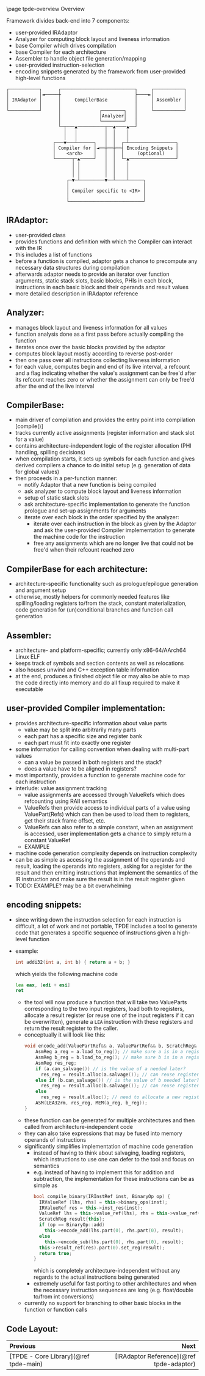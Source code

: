 \page tpde-overview Overview

Framework divides back-end into 7 components:
- user-provided IRAdaptor
- Analyzer for computing block layout and liveness information
- base Compiler which drives compilation
- base Compiler for each architecture
- Assembler to handle object file generation/mapping
- user-provided instruction-selection
- encoding snippets generated by the framework from user-provided high-level functions

```
┌───────────┐      ┌───────────────────────────┐     ┌───────────┐
│           │◄─────┼                           ├────►│           │
│ IRAdaptor │      │     CompilerBase          │     │ Assembler │
│           │      │                           │     │           │
└───────────┘      │              ┌────────┐   │     └───────────┘
                   │              │Analyzer│   │                  
                   │              └────────┘   │                  
                   └─┬───▲──────────┬──▲────▲──┘                  
                     │   │          │  │    │                     
                     │   │          │  │    │                     
                 ┌───▼───┴──────┐   │  │  ┌─┴─────────────────┐   
                 │ Compiler for │◄──┼──┼──┤ Encoding Snippets │   
                 │    <arch>    │   │  │  │     (optional)    │   
                 └──────┬─▲─────┘   │  │  └─▲─────────────────┘   
                        │ │         │  │    │                     
                        │ │         │  │    │                     
                        │ │         │  │    │                     
                      ┌─▼─┴─────────▼──┴────┴─────┐               
                      │                           │               
                      │ Compiler specific to <IR> │               
                      │                           │               
                      └───────────────────────────┘                  
```

## IRAdaptor:
- user-provided class
- provides functions and definition with which the Compiler can interact with the IR
- this includes a list of functions
- before a function is compiled, adaptor gets a chance to precompute any necessary data structures during compilation
- afterwards adaptor needs to provide an iterator over function arguments, static stack slots,
  basic blocks, PHIs in each block, instructions in each basic block and their operands and result values
- more detailed description in IRAdaptor reference

## Analyzer:
- manages block layout and liveness information for all values
- function analysis done as a first pass before actually compiling the function
- iterates once over the basic blocks provided by the adaptor
- computes block layout mostly according to reverse post-order
- then one pass over all instructions collecting liveness information
- for each value, computes begin and end of its live interval, a refcount and a flag
  indicating whether the value's assignment can be free'd after its refcount reaches zero or whether
  the assignment can only be free'd after the end of the live interval

## CompilerBase:
- main driver of compilation and provides the entry point into compilation [compile()]
- tracks currently active assignments (register information and stack slot for a value)
- contains architecture-independent logic of the register allocation (PHI handling, spilling decisions)
- when compilation starts, it sets up symbols for each function and gives derived compilers a chance to do
  initial setup (e.g. generation of data for global values)
- then proceeds in a per-function manner:
  - notify Adaptor that a new function is being compiled
  - ask analyzer to compute block layout and liveness information
  - setup of static stack slots
  - ask architecture-specific implementation to generate the function prologue and set-up assignments
    for arguments
  - iterate over each block in the order specified by the analyzer:
    - iterate over each instruction in the block as given by the Adaptor and ask the user-provided
	  Compiler implementation to generate the machine code for the instruction
	- free any assignments which are no longer live that could not be free'd when their refcount reached zero

## CompilerBase for each architecture:
- architecture-specific functionality such as prologue/epilogue generation and argument setup
- otherwise, mostly helpers for commonly needed features like spilling/loading registers to/from the stack,
  constant materialization, code generation for (un)conditional branches
  and function call generation
  
## Assembler:
- architecture- and platform-specific; currently only x86-64/AArch64 Linux ELF
- keeps track of symbols and section contents as well as relocations
- also houses unwind and C++ exception table information
- at the end, produces a finished object file or may also be able to map the code 
  directly into memory and do all fixup required to make it executable
 
 
## user-provided Compiler implementation:
- provides architecture-specific information about value parts
  - value may be split into arbitrarily many parts
  - each part has a specific size and register bank
  - each part must fit into exactly one register
- some information for calling convention when dealing with multi-part values
  - can a value be passed in both registers and the stack?
  - does a value have to be aligned in registers?
- most importantly, provides a function to generate machine code for each instruction
- interlude: value assignment tracking
  - value assignments are accessed through ValueRefs which does refcounting using RAII semantics
  - ValueRefs then provide access to individual parts of a value using ValuePart(Refs)
    which can then be used to load them to registers, get their stack frame offset, etc.
  - ValueRefs can also refer to a simple constant, when an assignment is accessed,
    user implementation gets a chance to simply return a constant ValueRef
  - EXAMPLE
- machine code generation complexity depends on instruction complexity
- can be as simple as accessing the assignment of the operands and result, loading the operands
  into registers, asking for a register for the result and then emitting instructions
  that implement the semantics of the IR instruction and make sure the result is in the result register
  given
- TODO: EXAMPLE? may be a bit overwhelming
  
## encoding snippets:
- since writing down the instruction selection for each instruction is difficult, a lot of work
  and not portable, TPDE includes a tool to generate code that generates a specific sequence of
  instructions given a high-level function
  
- example:
  ```c
  int addi32(int a, int b) { return a + b; }
  ```
  which yields the following machine code
  ```asm
  lea eax, [edi + esi]
  ret
  ```
  
  - the tool will now produce a function that will take two ValueParts corresponding to the two input registers,
    load both to registers, allocate a result register (or reuse one of the input registers if it can be overwritten),
	generate a `LEA` instruction with these registers and return the result register to the caller.
  - conceptually it will look like this:
    ```cpp
	void encode_add(ValuePartRef&& a, ValuePartRef&& b, ScratchReg& result) {
	    AsmReg a_reg = a.load_to_reg(); // make sure a is in a register
		AsmReg b_reg = b.load_to_reg(); // make sure b is in a register
		AsmReg res_reg;
		if (a.can_salvage()) // is the value of a needed later?
		  res_reg = result.alloc(a.salvage()); // can reuse register of a
		else if (b.can_salvage()) // is the value of b needed later?
		  res_reg = result.alloc(b.salvage()); // can reuse register of b
		else
		  res_reg = result.alloc(); // need to allocate a new register
		ASM(LEA32rm, res_reg, MEM(a_reg, b_reg));
	}
	```
  - these function can be generated for multiple architectures and then called from architecture-independent code
  - they can also take expressions that may be fused into memory operands of instructions
  - significantly simplifies implementation of machine code generation
    - instead of having to think about salvaging, loading registers, which instructions to use
	  one can defer to the tool and focus on semantics
	- e.g. instead of having to implement this for addition and subtraction, the implementation
	  for these instructions can be as simple as
	  ```cpp
	  bool compile_binary(IRInstRef inst, BinaryOp op) {
	    IRValueRef [lhs, rhs] = this->binary_ops(inst);
		IRValueRef res = this->inst_res(inst);
		ValueRef lhs = this->value_ref(lhs), rhs = this->value_ref(rhs);
		ScratchReg result{this};
		if (op == BinaryOp::add)
		  this->encode_add(lhs.part(0), rhs.part(0), result);
		else
		  this->encode_sub(lhs.part(0), rhs.part(0), result);
		this->result_ref(res).part(0).set_reg(result);
		return true;
	  }
	  ```
	  which is completely architecture-independent without any regards to the actual instructions
	  being generated
	- extremely useful for fast porting to other architectures and when
	  the necessary instruction sequences are long (e.g. float/double to/from int conversions)
  - currently no support for branching to other basic blocks in the function
	  or function calls
	
  
## Code Layout:

<div class="section_buttons">
 
| Previous          |                              Next |
|:------------------|----------------------------------:|
| [TPDE - Core Library](@ref tpde-main) | [IRAdaptor Reference](@ref tpde-adaptor) |
 
</div>

